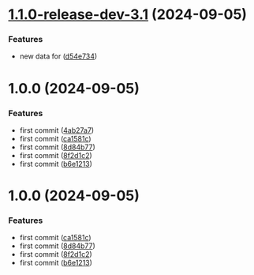 # [1.1.0-release-dev-3.1](https://github.com/davidhernandez-adm/semantic-test/compare/v1.0.0...v1.1.0-release-dev-3.1) (2024-09-05)


### Features

* new data for ([d54e734](https://github.com/davidhernandez-adm/semantic-test/commit/d54e734936a2907f0dec78f64222306bf7227b92))

# 1.0.0 (2024-09-05)


### Features

* first commit ([4ab27a7](https://github.com/davidhernandez-adm/semantic-test/commit/4ab27a76b4ee5b448ceeb89a370065f39efa5a49))
* first commit ([ca1581c](https://github.com/davidhernandez-adm/semantic-test/commit/ca1581c7e752ead7a37f6dab0eac1778e6848ddb))
* first commit ([8d84b77](https://github.com/davidhernandez-adm/semantic-test/commit/8d84b77829454d1f15af8a16664cdc8432812a06))
* first commit ([8f2d1c2](https://github.com/davidhernandez-adm/semantic-test/commit/8f2d1c2783d94581c3ce92b0c33d3eefbfc200e2))
* first commit ([b6e1213](https://github.com/davidhernandez-adm/semantic-test/commit/b6e12131320ae0db83742ff848d78cf1142be4b2))

# 1.0.0 (2024-09-05)


### Features

* first commit ([ca1581c](https://github.com/davidhernandez-adm/semantic-test/commit/ca1581c7e752ead7a37f6dab0eac1778e6848ddb))
* first commit ([8d84b77](https://github.com/davidhernandez-adm/semantic-test/commit/8d84b77829454d1f15af8a16664cdc8432812a06))
* first commit ([8f2d1c2](https://github.com/davidhernandez-adm/semantic-test/commit/8f2d1c2783d94581c3ce92b0c33d3eefbfc200e2))
* first commit ([b6e1213](https://github.com/davidhernandez-adm/semantic-test/commit/b6e12131320ae0db83742ff848d78cf1142be4b2))

